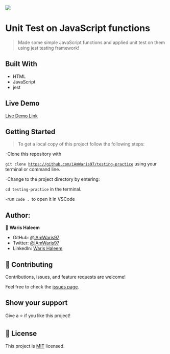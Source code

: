 ![](https://img.shields.io/badge/Microverse-blueviolet)

# Unit Test on JavaScript functions

> Made some simple JavaScript functions and applied unit test on them using jest testing framework!

## Built With

- HTML
- JavaScript
- jest

## Live Demo

[Live Demo Link](https://iamwaris97.github.io/testing-practice/)


## Getting Started

>To get a local copy of this project follow the following steps:

-Clone this repository with

<code>git clone https://github.com/iAmWaris97/testing-practice</code> using your terminal or command line.

-Change to the project directory by entering:

<code>cd testing-practice</code> in the terminal.

-run <code>code . </code>to open it in VSCode

## Author:

👤 **Waris Haleem**


- GitHub: [@iAmWaris97](https://github.com/iAmWaris97)
- Twitter: [@iAmWaris97](https://twitter.com/iAmWaris97)
- LinkedIn: [Waris Haleem](https://www.linkedin.com/in/waris-haleem/)


## 🤝 Contributing

Contributions, issues, and feature requests are welcome!

Feel free to check the [issues page](https://github.com/iAmWaris97/testing-practice/issues).

## Show your support

Give a ⭐️ if you like this project!

## 📝 License

This project is [MIT](./MIT.md) licensed.